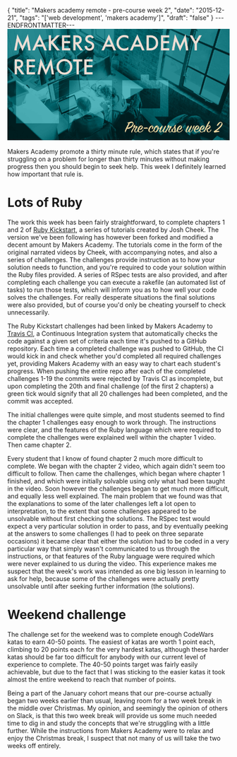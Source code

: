 {
  "title": "Makers academy remote - pre-course week 2",
  "date": "2015-12-21",
  "tags": "['web development', 'makers academy']",
  "draft": "false"
}
---ENDFRONTMATTER---
![Makers Academy remote pre-course week 2](media/makers-academy-remote-pre-course-week-2-header.png "Makers Academy remote pre-course week 2")

Makers Academy promote a thirty minute rule, which states that if you're struggling on a problem for longer than thirty minutes without making progress then you should begin to seek help. This week I definitely learned how important that rule is.

# Lots of Ruby

The work this week has been fairly straightforward, to complete chapters 1 and 2 of <a href="https://github.com/JoshCheek/ruby-kickstart" class="link">Ruby Kickstart</a>, a series of tutorials created by Josh Cheek. The version we've been following has however been forked and modified a decent amount by Makers Academy. The tutorials come in the form of the original narrated videos by Cheek, with accompanying notes, and also a series of challenges. The challenges provide instruction as to how your solution needs to function, and you're required to code your solution within the Ruby files provided. A series of RSpec tests are also provided, and after completing each challenge you can execute a rakefile (an automated list of tasks) to run those tests, which will inform you as to how well your code solves the challenges. For really desperate situations the final solutions were also provided, but of course you'd only be cheating yourself to check unnecessarily.

The Ruby Kickstart challenges had been linked by Makers Academy to <a href="https://travis-ci.org" class="link">Travis CI</a>, a Continuous Integration system that automatically checks the code against a given set of criteria each time it's pushed to a GitHub repository. Each time a completed challenge was pushed to GitHub, the CI would kick in and check whether you'd completed all required challenges yet, providing Makers Academy with an easy way to chart each student's progress. When pushing the entire repo after each of the completed challenges 1-19 the commits were rejected by Travis CI as incomplete, but upon completing the 20th and final challenge (of the first 2 chapters) a green tick would signify that all 20 challenges had been completed, and the commit was accepted.

The initial challenges were quite simple, and most students seemed to find the chapter 1 challenges easy enough to work through. The instructions were clear, and the features of the Ruby language which were required to complete the challenges were explained well within the chapter 1 video. Then came chapter 2.

Every student that I know of found chapter 2 much more difficult to complete. We began with the chapter 2 video, which again didn't seem too difficult to follow. Then came the challenges, which began where chapter 1 finished, and which were initially solvable using only what had been taught in the video. Soon however the challenges began to get much more difficult, and equally less well explained. The main problem that we found was that the explanations to some of the later challenges left a lot open to interpretation, to the extent that some challenges appeared to be unsolvable without first checking the solutions. The RSpec test would expect a very particular solution in order to pass, and by eventually peeking at the answers to some challenges (I had to peek on three separate occasions) it became clear that either the solution had to be coded in a very particular way that simply wasn't communicated to us through the instructions, or that features of the Ruby language were required which were never explained to us during the video. This experience makes me suspect that the week's work was intended as one big lesson in learning to ask for help, because some of the challenges were actually pretty unsolvable until after seeking further information (the solutions).

# Weekend challenge

The challenge set for the weekend was to complete enough CodeWars katas to earn 40-50 points. The easiest of katas are worth 1 point each, climbing to 20 points each for the very hardest katas, although these harder katas should be far too difficult for anybody with our current level of experience to complete. The 40-50 points target was fairly easily achievable, but due to the fact that I was sticking to the easier katas it took almost the entire weekend to reach that number of points.

Being a part of the January cohort means that our pre-course actually began two weeks earlier than usual, leaving room for a two week break in the middle over Christmas. My opinion, and seemingly the opinion of others on Slack, is that this two week break will provide us some much needed time to dig in and study the concepts that we're struggling with a little further. While the instructions from Makers Academy were to relax and enjoy the Christmas break, I suspect that not many of us will take the two weeks off entirely.